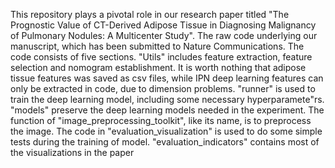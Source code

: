 This repository plays a pivotal role in our research paper titled "The Prognostic Value of CT-Derived Adipose Tissue in Diagnosing Malignancy of Pulmonary Nodules: A Multicenter Study". 
The raw code underlying our manuscript, which has been submitted to Nature Communications.
The code consists of five sections. 
"Utils" includes feature extraction, feature selection and nomogram establishment. 
It is worth nothing that adipose tissue features was saved as csv files, while IPN deep learning features can only be extracted in code, due to dimension problems.
"runner" is used to train the deep learning model, including some necessary hyperparamete"rs.
"models" preserve the deep learning models needed in the experiment.
The function of "image_preprocessing_toolkit", like its name, is to preprocess the image.
The code in "evaluation_visualization" is used to do some simple tests during the training of model.
"evaluation_indicators" contains most of the visualizations in the paper
